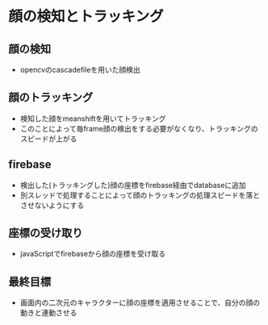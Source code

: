 # 顔の検知とトラッキング
## 顔の検知
- opencvのcascadefileを用いた顔検出
## 顔のトラッキング
- 検知した顔をmeanshiftを用いてトラッキング
- このことによって毎frame顔の検出をする必要がなくなり、トラッキングのスピードが上がる
## firebase
- 検出した(トラッキングした)顔の座標をfirebase経由でdatabaseに追加
- 別スレッドで処理することによって顔のトラッキングの処理スピードを落とさせないようにする
## 座標の受け取り
- javaScriptでfirebaseから顔の座標を受け取る
## 最終目標
- 画面内の二次元のキャラクターに顔の座標を適用させることで、自分の顔の動きと連動させる
